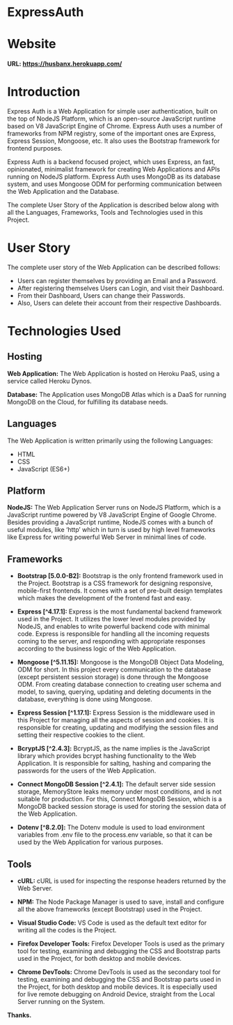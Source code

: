 # ExpressAuth

# Website

#### URL: https://husbanx.herokuapp.com/

# Introduction

Express Auth is a Web Application for simple user authentication, built on the top of NodeJS Platform, which is an open-source JavaScript runtime based on V8 JavaScript Engine of Chrome. Express Auth uses a number of frameworks from NPM registry, some of the important ones are Express, Express Session, Mongoose, etc. It also uses the Bootstrap framework for frontend purposes.

Express Auth is a backend focused project, which uses Express, an fast, opinionated, minimalist framework for creating Web Applications and APIs running on NodeJS platform. Express Auth uses MongoDB as its database system, and uses Mongoose ODM for performing communication between the Web Application and the Database. 

The complete User Story of the Application is described below along with all the Languages, Frameworks, Tools and Technologies used in this Project.

# User Story

The complete user story of the Web Application can be described follows:

 * Users can register themselves by providing an Email and a Password.
 * After registering themselves Users can Login, and visit their Dashboard.
 * From their Dashboard, Users can change their Passwords.
 * Also, Users can delete their account from their respective Dashboards.


# Technologies Used

## Hosting

**Web Application:** The Web Application is hosted on Heroku PaaS, using a service called Heroku Dynos.

**Database:** The Application uses MongoDB Atlas which is a DaaS for running MongoDB on the Cloud, for fulfilling its database needs.

## Languages

The Web Application is written primarily using the following Languages:

* HTML
* CSS
* JavaScript (ES6+)

## Platform

**NodeJS:** The Web Application Server runs on NodeJS Platform, which is a JavaScript runtime powered by V8 JavaScript Engine of Google Chrome. Besides providing a JavaScript runtime, NodeJS comes with a bunch of useful modules, like ‘http’ which in turn is used by high level frameworks like Express for writing powerful Web Server in minimal lines of code.

## Frameworks

* **Bootstrap [5.0.0-B2]:** Bootstrap is the only frontend framework used in the Project. Bootstrap is a CSS framework for designing responsive, mobile-first frontends. It comes with a set of pre-built design templates which makes the development of the frontend fast and easy.

* **Express [^4.17.1]:** Express is the most fundamental backend framework used in the Project. It utilizes the lower level modules provided by NodeJS, and enables to write powerful backend code with minimal code. Express is responsible for handling all the incoming requests coming to the server, and responding with appropriate responses according to the business logic of the Web Application.

* **Mongoose [^5.11.15]:** Mongoose is the MongoDB Object Data Modeling, ODM for short. In this project every communication to the database (except persistent session storage) is done through the Mongoose ODM. From creating database connection to creating user schema and model, to saving, querying, updating and deleting documents in the database, everything is done using Mongoose.

* **Express Session [^1.17.1]:** Express Session is the middleware used in this Project for managing all the aspects of session and cookies. It is responsible for creating, updating and modifying the session files and setting their respective cookies to the client.

* **BcryptJS [^2.4.3]:** BcryptJS, as the name implies is the JavaScript library which provides bcrypt hashing functionality to the Web Application. It is responsible for salting, hashing and comparing the passwords for the users of the Web Application.

* **Connect MongoDB Session [^2.4.1]:** The default server side session storage, MemoryStore leaks memory under most conditions, and is not suitable for production. For this, Connect MongoDB Session, which is a MongoDB backed session storage is used for storing the session data of the Web Application.

* **Dotenv [^8.2.0]:** The Dotenv module is used to load environment variables from .env file to the process.env variable, so that it can be used by the Web Application for various purposes.

## Tools

* **cURL:** cURL is used for inspecting the response headers returned by the Web Server.

* **NPM:** The Node Package Manager is used to save, install and configure all the above frameworks (except Bootstrap) used in the Project.

* **Visual Studio Code:** VS Code is used as the default text editor for writing all the codes is the Project.

* **Firefox Developer Tools:** Firefox Developer Tools is used as the primary tool for testing, examining and debugging the CSS and Bootstrap parts used in the Project, for both desktop and mobile devices. 

* **Chrome DevTools:** Chrome DevTools is used as the secondary tool for testing, examining and debugging the CSS and Bootstrap parts used in the Project, for both desktop and mobile devices. It is especially used for live remote debugging on Android Device, straight from the Local Server running on the System.


**Thanks.**
